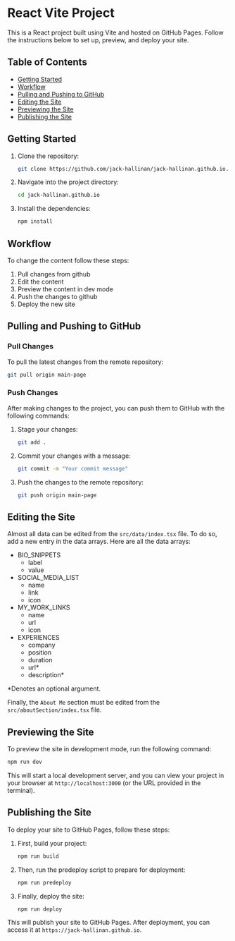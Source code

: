 # React Vite Project

This is a React project built using Vite and hosted on GitHub Pages. Follow the instructions below to set up, preview, and deploy your site.

## Table of Contents

- [Getting Started](#getting-started)
- [Workflow](#workflow)
- [Pulling and Pushing to GitHub](#pulling-and-pushing-to-github)
- [Editing the Site](#editing-the-site)
- [Previewing the Site](#previewing-the-site)
- [Publishing the Site](#publishing-the-site)

## Getting Started

1. Clone the repository:

   ```bash
   git clone https://github.com/jack-hallinan/jack-hallinan.github.io.git
   ```

2. Navigate into the project directory:

   ```bash
   cd jack-hallinan.github.io
   ```

3. Install the dependencies:

   ```bash
   npm install
   ```

## Workflow

To change the content follow these steps:

1. Pull changes from github
2. Edit the content
3. Preview the content in dev mode
4. Push the changes to github
5. Deploy the new site

## Pulling and Pushing to GitHub

### Pull Changes

To pull the latest changes from the remote repository:

```bash
git pull origin main-page
```

### Push Changes

After making changes to the project, you can push them to GitHub with the following commands:

1. Stage your changes:

   ```bash
   git add .
   ```

2. Commit your changes with a message:

   ```bash
   git commit -m "Your commit message"
   ```

3. Push the changes to the remote repository:

   ```bash
   git push origin main-page
   ```

## Editing the Site

Almost all data can be edited from the `src/data/index.tsx` file. To do so, add a new entry in the data arrays. Here are all the data arrays:

- BIO_SNIPPETS
  - label
  - value
- SOCIAL_MEDIA_LIST
  - name
  - link
  - icon
- MY_WORK_LINKS
  - name
  - url
  - icon
- EXPERIENCES
  - company
  - position
  - duration
  - url*
  - description*

*Denotes an optional argument.

Finally, the `About Me` section must be edited from the `src/aboutSection/index.tsx` file.

## Previewing the Site

To preview the site in development mode, run the following command:

```bash
npm run dev
```

This will start a local development server, and you can view your project in your browser at `http://localhost:3000` (or the URL provided in the terminal).

## Publishing the Site

To deploy your site to GitHub Pages, follow these steps:

1. First, build your project:

   ```bash
   npm run build
   ```

2. Then, run the predeploy script to prepare for deployment:

   ```bash
   npm run predeploy
   ```

3. Finally, deploy the site:

   ```bash
   npm run deploy
   ```

This will publish your site to GitHub Pages. After deployment, you can access it at `https://jack-hallinan.github.io`.